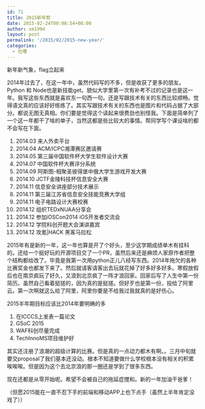```yaml
---
id: 71
title: 2015新年祭
date: 2015-02-24T00:08:54+08:00
author: xm1994
layout: post
permalink: '/2015/02/2015-new-year/'
categories:
  - 吐嘈
---
```


新年新气象，flag立起来

<!--more-->

2014年过去了，在这一年中，虽然代码写的不多，但是收获了更多的朋友。Python 和 Node也是新技能get。貌似大学里第一次有补考不过的记录也是这一年。我写这些东西就是喜欢东一句西一句。还是写跟技术有关的东西比较顺畅。觉得语文真的应该好好练练了。其实写跟技术有关的东西也是图片和代码占据了大部分。都说无图无真相。你们要是觉得这个读起来很费劲也别怪我。下面是简单列了一个这一年都干了啥的单子，当然这都是些比较大的事情。帮同学写个课设啥的都不会写在下面。

  1. 2014.03 来人外卖平台
  2. 2014.04 ACM/ICPC湘潭赛区邀请赛
  3. 2014.05 第三届中国软件杯大学生软件设计大赛
  4. 2014.07 中国软件杯大赛评分系统
  5. 2014.09 阿斯图-相聚圣彼得堡中俄大学生游戏开发大赛
  6. 2014.10 JCTF金陵科技杯信息安全大赛
  7. 2014.11 信息安全讲座部分技术展示
  8. 2014.11 第三届江苏省信息安全技能竞赛大学组
  9. 2014.11 电子电路设计大赛校赛
 10. 2014.12 组织TEDxNUAA分享会
 11. 2014.12 参加iOSCon2014 iOS开发者交流会
 12. 2014.12 学院科创开题大会演讲嘉宾
 13. 2014.12 攻氪|HACK 黑客马拉松

2015年有是新的一年，这一年也算是开了个好头，至少这学期成绩单木有挂科的。还给一个挺好玩的开源项目交了一个PR，虽然后来还是麻烦人家原作者把整个结构都给改了。毕竟是我第一次用python正儿八经写东西。2014年拖欠的各种比赛奖金也都发下来了。然后就请客请客出去玩就花掉了好多好多好多。寒假放假后也在南京疯玩了好久，又浪到北京疯了一阵才浪回家。回家后写了人生中第一份简历。虽然自己看着挺搓的，因为真的是挺搓。但好歹也是第一份，投给了阿里云。第一次啊就这么给了阿里，阿里你要是不给我过我就真的是好伤心。

2015半年期目标应该比2014年要明确的多

  1. 在ICCCS上发表一篇论文
  2. GSoC 2015
  3. WAF科创尽量完成
  4. TechInnoMS项目维护好

其实还注册了浪潮的超级计算的比赛。但是真的一点动力都木有啊。。三月中旬就要交proposal了我们基本还没动。根本不知道要做什么学校根本没有相关的积累唉唉唉。但是因为这个去北京浪的那一圈还是学到了很多东西。

现在还都是从零开始呢。希望不会被自己的拖延症搅和。新的一年加油干爸爹！

（但愿2015能在一直不忍下手的前端和移动APP上也下点手（虽然上半年肯定没戏了））